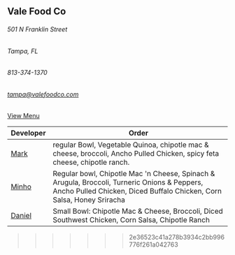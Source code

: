 ## Vale Food Co
###### 501 N Franklin Street
###### Tampa, FL
###### 813-374-1370
###### tampa@valefoodco.com


[View Menu](https://www.toasttab.com/vale-food-co-tampa-501-n-franklin-st/v3)


Developer     | Order
--------------|---------------------
[Mark](http://github.com/mark-smithtb)              | regular Bowl, Vegetable Quinoa, chipotle mac & cheese, broccoli, Ancho Pulled Chicken, spicy feta cheese, chipotle ranch.
[Minho](https://github.com/minhochoi)               | Regular bowl, Chipotle Mac 'n Cheese, Spinach & Arugula, Broccoli, Turneric Onions & Peppers, Ancho Pulled Chicken, Diced Buffalo Chicken, Corn Salsa, Honey Sriracha
[Daniel](https://github.come/dtartaglia)            | Small Bowl: Chipotle Mac & Cheese, Broccoli, Diced Southwest Chicken, Corn Salsa, Chipotle Ranch
>>>>>>> 2e36523c41a278b3934c2bb996776f261a042763
